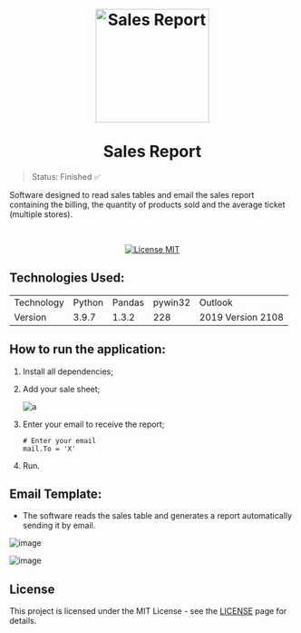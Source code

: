 <h1 align="center">
<br>
  <img src="https://user-images.githubusercontent.com/54152996/147424004-97f91242-c633-48aa-b37e-503ccd554378.gif" alt="Sales Report" width="200">
<br>
<br>
  Sales Report
</h1>

> Status: Finished ✅

<p>Software designed to read sales tables and email the sales report containing the billing, the quantity of products sold and the average ticket (multiple stores).</p>

<br>

<p align="center">
  <a href="https://opensource.org/licenses/MIT">
    <img src="https://img.shields.io/badge/License-MIT-blue.svg" alt="License MIT">
  </a>
</p>

## Technologies Used:

<table>
  <tr>
    <td>Technology</td>
    <td>Python</td>
    <td>Pandas</td>
    <td>pywin32</td>
    <td>Outlook</td>
  </tr>
  <tr>
    <td>Version</td>
    <td>3.9.7</td>
    <td>1.3.2</td>
    <td>228</td>
    <td>2019 Version 2108</td>
  </tr>
</table>

## How to run the application:

1. Install all dependencies;
2. Add your sale sheet;

   ![a](https://user-images.githubusercontent.com/54152996/132927610-efa770c2-9b8f-4e45-bc1f-8dffefc5fc11.jpg)

3. Enter your email to receive the report;
     ```
    # Enter your email
    mail.To = 'X'
    ```    
4. Run.

## Email Template:

* The software reads the sales table and generates a report automatically sending it by email.

![image](https://user-images.githubusercontent.com/54152996/132929260-a4a68329-562f-4567-9880-0163a3538986.png)

![image](https://user-images.githubusercontent.com/54152996/132929269-88c63172-cbaa-4ee2-9c93-a1db95c5320f.png)

## License

This project is licensed under the MIT License - see the [LICENSE](https://opensource.org/licenses/MIT) page for details.

